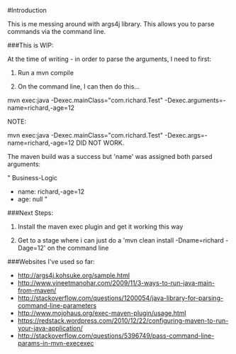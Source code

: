 #Introduction

This is me messing around with args4j library. This allows you to parse commands via the command line.

###This is WIP:

At the time of writing - in order to parse the arguments, I need to first:

1) Run a mvn compile

2) On the command line, I can then do this...

mvn exec:java -Dexec.mainClass="com.richard.Test" -Dexec.arguments=-name=richard,-age=12

NOTE:

mvn exec:java -Dexec.mainClass="com.richard.Test" -Dexec.args=-name=richard,-age=12 DID NOT WORK. 

The maven build was a success but 'name' was assigned both parsed arguments:


"
Business-Logic
- name: richard,-age=12
- age: null
"


###Next Steps:

1) Install the maven exec plugin and get it working this way

2) Get to a stage where i can just do a 'mvn clean install -Dname=richard -Dage=12' on the command line



###Websites I've used so far:

- http://args4j.kohsuke.org/sample.html
- http://www.vineetmanohar.com/2009/11/3-ways-to-run-java-main-from-maven/
- http://stackoverflow.com/questions/1200054/java-library-for-parsing-command-line-parameters
- http://www.mojohaus.org/exec-maven-plugin/usage.html
- https://redstack.wordpress.com/2010/12/22/configuring-maven-to-run-your-java-application/
- http://stackoverflow.com/questions/5396749/pass-command-line-params-in-mvn-execexec